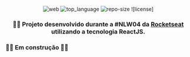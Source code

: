 <div align="center">

![web] ![top_language] ![repo-size] ![license]

### 🏃‍♂️ Projeto desenvolvido durante a #NLW04 da [Rocketseat] utilizando a tecnologia **ReactJS**.

</div>

### :construction_worker::construction: Em construção :construction_worker::construction:

<!-- Links -->
[Rocketseat]: https://rocketseat.com.br/

<!-- Bagdes -->
[web]: https://img.shields.io/badge/web-React-63DAFA?style=flat-square
[top_language]: https://img.shields.io/github/languages/top/iancmilan/moveit?style=flat-square
[repo-size]: https://img.shields.io/github/repo-size/iancmilan/moveit?style=flat-square
